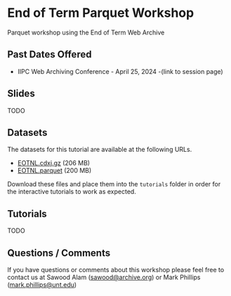 # End of Term Parquet Workshop

Parquet workshop using the End of Term Web Archive

## Past Dates Offered

* IIPC Web Archiving Conference - April 25, 2024 -(link to session page)


## Slides

TODO

## Datasets

The datasets for this tutorial are available at the following URLs.

* [EOTNL.cdxj.gz](https://github.com/end-of-term/eot-parquet-workshop/releases/download/datasets/EOTNL.cdxj.gz) (206 MB)
* [EOTNL.parquet](https://github.com/end-of-term/eot-parquet-workshop/releases/download/datasets/EOTNL.parquet) (200 MB)

Download these files and place them into the `tutorials` folder in order for the interactive tutorials to work as expected.

## Tutorials

TODO

## Questions / Comments

If you have questions or comments about this workshop please feel free to contact us at Sawood Alam (sawood@archive.org) or Mark Phillips (mark.phillips@unt.edu)
